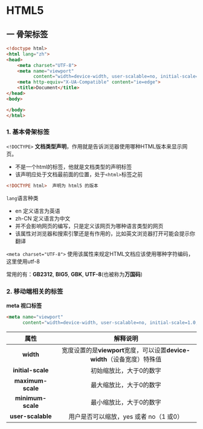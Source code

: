# HTML5

## 一 骨架标签

```html
<!doctype html>
<html lang="zh">
<head>
    <meta charset="UTF-8">
    <meta name="viewport"
          content="width=device-width, user-scalable=no, initial-scale=1.0, maximum-scale=1.0, minimum-scale=1.0">
    <meta http-equiv="X-UA-Compatible" content="ie=edge">
    <title>Document</title>
</head>
<body>

</body>
</html>
```

### 1. 基本骨架标签

`<!DOCTYPE>` **文档类型声明**，作用就是告诉浏览器使用哪种HTML版本来显示网页。

* 不是一个html的标签，他就是文档类型的声明标签
* 该声明应处于文档最前面的位置，处于`<html>`标签之前

```html
<!DOCTYPE html>  声明为 html5 的版本
```



`lang`语言种类

* en 定义语言为英语
* zh-CN 定义语言为中文
* 并不会影响网页的编写，只是定义该网页为哪种语言类型的网页
* 该属性对浏览器和搜索引擎还是有作用的，比如英文浏览器打开可能会提示你翻译



`<meta charset="UTF-8">` 使用该属性来规定HTML文档应该使用哪种字符编码，这里使用utf-8

常用的有：**GB2312**, **BIG5**, **GBK**, **UTF-8**(也被称为**万国码**)

### 2. 移动端相关的标签

**meta 视口标签**

```html
<meta name="viewport"
      content="width=device-width, user-scalable=no, initial-scale=1.0, maximum-scale=1.0, minimum-scale=1.0">
```

|       属性        |                           解释说明                           |
| :---------------: | :----------------------------------------------------------: |
|     **width**     | 宽度设置的是**viewport**宽度，可以设置**device-width**（设备宽度）特殊值 |
| **initial-scale** |                   初始缩放比，大于0的数字                    |
| **maximum-scale** |                   最大缩放比，大于0的数字                    |
| **minimum-scale** |                   最小缩放比，大于0的数字                    |
| **user-scalable** |            用户是否可以缩放，yes 或者 no（1 或0）            |

